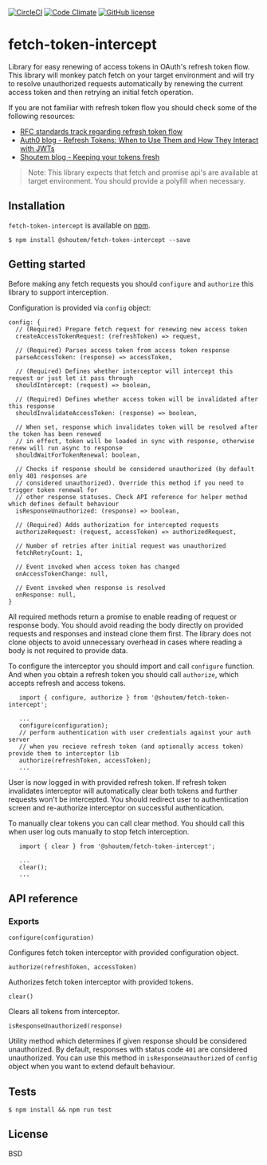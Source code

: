 [![CircleCI](https://img.shields.io/circleci/project/github/shoutem/fetch-token-intercept.svg)](https://github.com/shoutem/fetch-token-intercept)
[![Code Climate](https://img.shields.io/codeclimate/github/shoutem/fetch-token-intercept.svg)]()
[![GitHub license](https://img.shields.io/badge/license-New%20BSD-blue.svg)](https://raw.githubusercontent.com/shoutem/fetch-token-intercept/master/LICENSE)

# fetch-token-intercept
Library for easy renewing of access tokens in OAuth's refresh token flow. This library will monkey
patch fetch on your target environment and will try to resolve unauthorized requests automatically
by renewing the current access token and then retrying an initial fetch operation.

If you are not familiar with refresh token flow you should check some of the following resources:
- [RFC standards track regarding refresh token flow](https://tools.ietf.org/html/rfc6749#page-10)
- [Auth0 blog - Refresh Tokens: When to Use Them and How They Interact with JWTs](https://auth0.com/blog/refresh-tokens-what-are-they-and-when-to-use-them/)
- [Shoutem blog - Keeping your tokens fresh](https://medium.com/shoutem/keeping-your-api-tokens-fresh-72059a7b0586)

>Note:
This library expects that fetch and promise api's are available at target environment. You should
provide a polyfill when necessary.

## Installation

`fetch-token-intercept` is available on [npm](https://www.npmjs.com/package/@shoutem/fetch-token-intercept).

```
$ npm install @shoutem/fetch-token-intercept --save
```

## Getting started

Before making any fetch requests you should `configure` and `authorize` this library to support
interception.

Configuration is provided via `config` object:

```
config: {
  // (Required) Prepare fetch request for renewing new access token
  createAccessTokenRequest: (refreshToken) => request,
   
  // (Required) Parses access token from access token response
  parseAccessToken: (response) => accessToken,
   
  // (Required) Defines whether interceptor will intercept this request or just let it pass through
  shouldIntercept: (request) => boolean,
   
  // (Required) Defines whether access token will be invalidated after this response
  shouldInvalidateAccessToken: (response) => boolean,
  
  // When set, response which invalidates token will be resolved after the token has been renewed
  // in effect, token will be loaded in sync with response, otherwise renew will run async to response
  shouldWaitForTokenRenewal: boolean,
  
  // Checks if response should be considered unauthorized (by default only 401 responses are 
  // considered unauthorized). Override this method if you need to trigger token renewal for 
  // other response statuses. Check API reference for helper method which defines default behaviour
  isResponseUnauthorized: (response) => boolean,
   
  // (Required) Adds authorization for intercepted requests
  authorizeRequest: (request, accessToken) => authorizedRequest,
   
  // Number of retries after initial request was unauthorized
  fetchRetryCount: 1,
  
  // Event invoked when access token has changed
  onAccessTokenChange: null,
   
  // Event invoked when response is resolved
  onResponse: null,
}
```

All required methods return a promise to enable reading of request or response body.
You should avoid reading the body directly on provided requests and responses and instead clone 
them first. The library does not clone objects to avoid unnecessary overhead in cases where 
reading a body is not required to provide data.

To configure the interceptor you should import and call `configure` function. And when you obtain
a refresh token you should call `authorize`, which accepts refresh and access tokens.

```
   import { configure, authorize } from '@shoutem/fetch-token-intercept';

   ...
   configure(configuration);
   // perform authentication with user credentials against your auth server
   // when you recieve refresh token (and optionally access token) provide them to interceptor lib
   authorize(refreshToken, accessToken);
   ...
```

User is now logged in with provided refresh token. If refresh token invalidates interceptor
will automatically clear both tokens and further requests won't be intercepted. You should redirect
user to authentication screen and re-authorize interceptor on successful authentication.

To manually clear tokens you can call clear method. You should call this when user log outs manually
to stop fetch interception.

```
   import { clear } from '@shoutem/fetch-token-intercept';

   ...
   clear();
   ...
```

## API reference <a name="api-reference"></a>

### Exports
 `configure(configuration)`
 
 Configures fetch token interceptor with provided configuration object.
 
 `authorize(refreshToken, accessToken)` 
  
  Authorizes fetch token interceptor with provided tokens.
  
 `clear()`
 
 Clears all tokens from interceptor.
 
 `isResponseUnauthorized(response)`
 
 Utility method which determines if given response should be considered unauthorized. 
 By default, responses with status code `401` are considered unauthorized.
 You can use this method in `isResponseUnauthorized` of `config` object 
 when you want to extend default behaviour.
 
 
## Tests

```
$ npm install && npm run test
``` 

## License
 
 BSD
